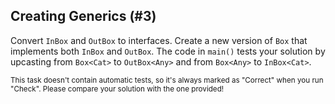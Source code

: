## Creating Generics (#3)

Convert `InBox` and `OutBox` to interfaces. Create a new version of `Box` that
implements both `InBox` and `OutBox`. The code in `main()` tests your solution
by upcasting from `Box<Cat>` to `OutBox<Any>` and from `Box<Any>` to
`InBox<Cat>`.

<sub> This task doesn't contain automatic tests,
so it's always marked as "Correct" when you run "Check".
Please compare your solution with the one provided! </sub>
